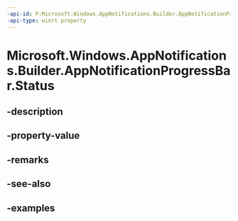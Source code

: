 ```yaml
---
-api-id: P:Microsoft.Windows.AppNotifications.Builder.AppNotificationProgressBar.Status
-api-type: winrt property
---
```


# Microsoft.Windows.AppNotifications.Builder.AppNotificationProgressBar.Status

<!--
public string Status { get; set; }
-->


## -description

## -property-value

## -remarks

## -see-also

## -examples


